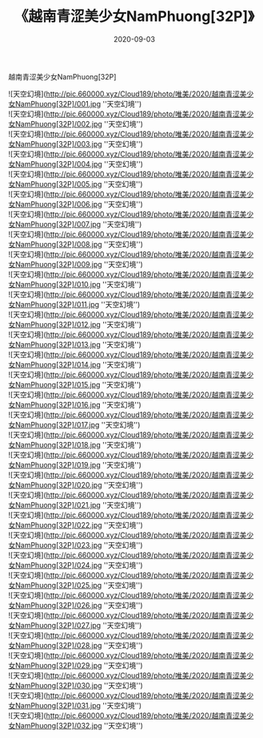 ﻿---
layout: post
title:  《越南青涩美少女NamPhuong[32P]》
date:   2020-09-03
img: http://pic.660000.xyz/Cloud189/photo/唯美/2020/越南青涩美少女NamPhuong[32P]/000.jpg
categories: [美女, 清纯, 唯美]
---

越南青涩美少女NamPhuong[32P]



![天空幻境](http://pic.660000.xyz/Cloud189/photo/唯美/2020/越南青涩美少女NamPhuong[32P]/001.jpg ''天空幻境'') <br>
![天空幻境](http://pic.660000.xyz/Cloud189/photo/唯美/2020/越南青涩美少女NamPhuong[32P]/002.jpg ''天空幻境'') <br>
![天空幻境](http://pic.660000.xyz/Cloud189/photo/唯美/2020/越南青涩美少女NamPhuong[32P]/003.jpg ''天空幻境'') <br>
![天空幻境](http://pic.660000.xyz/Cloud189/photo/唯美/2020/越南青涩美少女NamPhuong[32P]/004.jpg ''天空幻境'') <br>
![天空幻境](http://pic.660000.xyz/Cloud189/photo/唯美/2020/越南青涩美少女NamPhuong[32P]/005.jpg ''天空幻境'') <br>
![天空幻境](http://pic.660000.xyz/Cloud189/photo/唯美/2020/越南青涩美少女NamPhuong[32P]/006.jpg ''天空幻境'') <br>
![天空幻境](http://pic.660000.xyz/Cloud189/photo/唯美/2020/越南青涩美少女NamPhuong[32P]/007.jpg ''天空幻境'') <br>
![天空幻境](http://pic.660000.xyz/Cloud189/photo/唯美/2020/越南青涩美少女NamPhuong[32P]/008.jpg ''天空幻境'') <br>
![天空幻境](http://pic.660000.xyz/Cloud189/photo/唯美/2020/越南青涩美少女NamPhuong[32P]/009.jpg ''天空幻境'') <br>
![天空幻境](http://pic.660000.xyz/Cloud189/photo/唯美/2020/越南青涩美少女NamPhuong[32P]/010.jpg ''天空幻境'') <br>
![天空幻境](http://pic.660000.xyz/Cloud189/photo/唯美/2020/越南青涩美少女NamPhuong[32P]/011.jpg ''天空幻境'') <br>
![天空幻境](http://pic.660000.xyz/Cloud189/photo/唯美/2020/越南青涩美少女NamPhuong[32P]/012.jpg ''天空幻境'') <br>
![天空幻境](http://pic.660000.xyz/Cloud189/photo/唯美/2020/越南青涩美少女NamPhuong[32P]/013.jpg ''天空幻境'') <br>
![天空幻境](http://pic.660000.xyz/Cloud189/photo/唯美/2020/越南青涩美少女NamPhuong[32P]/014.jpg ''天空幻境'') <br>
![天空幻境](http://pic.660000.xyz/Cloud189/photo/唯美/2020/越南青涩美少女NamPhuong[32P]/015.jpg ''天空幻境'') <br>
![天空幻境](http://pic.660000.xyz/Cloud189/photo/唯美/2020/越南青涩美少女NamPhuong[32P]/016.jpg ''天空幻境'') <br>
![天空幻境](http://pic.660000.xyz/Cloud189/photo/唯美/2020/越南青涩美少女NamPhuong[32P]/017.jpg ''天空幻境'') <br>
![天空幻境](http://pic.660000.xyz/Cloud189/photo/唯美/2020/越南青涩美少女NamPhuong[32P]/018.jpg ''天空幻境'') <br>
![天空幻境](http://pic.660000.xyz/Cloud189/photo/唯美/2020/越南青涩美少女NamPhuong[32P]/019.jpg ''天空幻境'') <br>
![天空幻境](http://pic.660000.xyz/Cloud189/photo/唯美/2020/越南青涩美少女NamPhuong[32P]/020.jpg ''天空幻境'') <br>
![天空幻境](http://pic.660000.xyz/Cloud189/photo/唯美/2020/越南青涩美少女NamPhuong[32P]/021.jpg ''天空幻境'') <br>
![天空幻境](http://pic.660000.xyz/Cloud189/photo/唯美/2020/越南青涩美少女NamPhuong[32P]/022.jpg ''天空幻境'') <br>
![天空幻境](http://pic.660000.xyz/Cloud189/photo/唯美/2020/越南青涩美少女NamPhuong[32P]/023.jpg ''天空幻境'') <br>
![天空幻境](http://pic.660000.xyz/Cloud189/photo/唯美/2020/越南青涩美少女NamPhuong[32P]/024.jpg ''天空幻境'') <br>
![天空幻境](http://pic.660000.xyz/Cloud189/photo/唯美/2020/越南青涩美少女NamPhuong[32P]/025.jpg ''天空幻境'') <br>
![天空幻境](http://pic.660000.xyz/Cloud189/photo/唯美/2020/越南青涩美少女NamPhuong[32P]/026.jpg ''天空幻境'') <br>
![天空幻境](http://pic.660000.xyz/Cloud189/photo/唯美/2020/越南青涩美少女NamPhuong[32P]/027.jpg ''天空幻境'') <br>
![天空幻境](http://pic.660000.xyz/Cloud189/photo/唯美/2020/越南青涩美少女NamPhuong[32P]/028.jpg ''天空幻境'') <br>
![天空幻境](http://pic.660000.xyz/Cloud189/photo/唯美/2020/越南青涩美少女NamPhuong[32P]/029.jpg ''天空幻境'') <br>
![天空幻境](http://pic.660000.xyz/Cloud189/photo/唯美/2020/越南青涩美少女NamPhuong[32P]/030.jpg ''天空幻境'') <br>
![天空幻境](http://pic.660000.xyz/Cloud189/photo/唯美/2020/越南青涩美少女NamPhuong[32P]/031.jpg ''天空幻境'') <br>
![天空幻境](http://pic.660000.xyz/Cloud189/photo/唯美/2020/越南青涩美少女NamPhuong[32P]/032.jpg ''天空幻境'') <br>